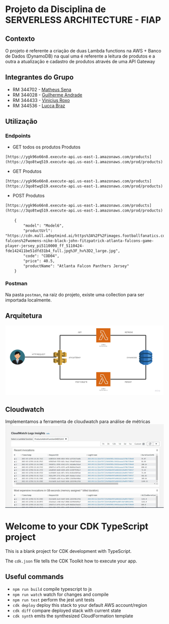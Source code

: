 
# Projeto da Disciplina de SERVERLESS ARCHITECTURE - FIAP

## Contexto

O projeto é referente a criação de duas Lambda functions na AWS + Banco de Dados (DynamoDB) na qual uma é referente a leitura de produtos e a outra a atualização e cadastro de produtos através de uma API Gateway

## Integrantes do Grupo

- RM 344702 - <a target="_blank" rel="noopener" href="https://www.linkedin.com/in/mathsena07/">Matheus Sena</a>
- RM 344028 - <a target="_blank" rel="noopener" href="https://www.linkedin.com/in/guilherme-andrade-guimar%C3%A3es/">Guilherme Andrade</a>
- RM 344433 - <a target="_blank" rel="noopener" href="https://www.linkedin.com/in/vinicius-roxo-brand%C3%A3o-19ba1115a/">Vinicius Roxo</a>
- RM 344536 - <a target="_blank" rel="noopener" href="https://www.linkedin.com/in/lucca-braz-a31755b5">Lucca Braz</a>

## Utilização



### Endpoints

- GET todos os produtos Produtos
```
[https://ygk96o66n8.execute-api.us-east-1.amazonaws.com/products](https://3qo8twq519.execute-api.us-east-1.amazonaws.com/prod/products)
```

- GET  Produtos
```
[https://ygk96o66n8.execute-api.us-east-1.amazonaws.com/products](https://3qo8twq519.execute-api.us-east-1.amazonaws.com/prod/products)
```


- POST Produtos
```
[https://ygk96o66n8.execute-api.us-east-1.amazonaws.com/products](https://3qo8twq519.execute-api.us-east-1.amazonaws.com/prod/products)

    {
        "model": "Model6",
        "productUrl": "https://cdn.mall.adeptmind.ai/https%3A%2F%2Fimages.footballfanatics.com%2Fatlanta-falcons%2Fwomens-nike-black-john-fitzpatrick-atlanta-falcons-game-player-jersey_pi5110000_ff_5110424-fde142411be51dfd31b4_full.jpg%3F_hv%3D2_large.jpg",
        "code": "COD04",
        "price": 40.5,
        "productName": "Atlanta Falcon Panthers Jersey"
    }
```

### Postman

Na pasta `postman`, na raiz do projeto, existe uma collection para ser importada localmente.

## Arquitetura
![arquitetura](./assets/arquitetura.jpg)

## Cloudwatch
Implementamos a ferramenta de cloudwatch para análise de métricas
![CloudWatch](./assets/cloudwatch.JPG)


# Welcome to your CDK TypeScript project

This is a blank project for CDK development with TypeScript.

The `cdk.json` file tells the CDK Toolkit how to execute your app.

## Useful commands

* `npm run build`   compile typescript to js
* `npm run watch`   watch for changes and compile
* `npm run test`    perform the jest unit tests
* `cdk deploy`      deploy this stack to your default AWS account/region
* `cdk diff`        compare deployed stack with current state
* `cdk synth`       emits the synthesized CloudFormation template

